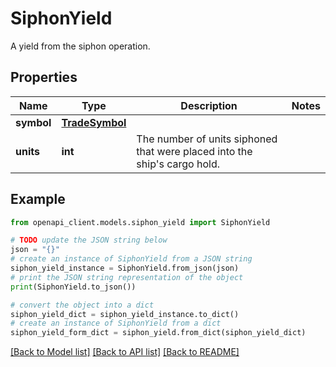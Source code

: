 # SiphonYield

A yield from the siphon operation.

## Properties

Name | Type | Description | Notes
------------ | ------------- | ------------- | -------------
**symbol** | [**TradeSymbol**](TradeSymbol.md) |  | 
**units** | **int** | The number of units siphoned that were placed into the ship&#39;s cargo hold. | 

## Example

```python
from openapi_client.models.siphon_yield import SiphonYield

# TODO update the JSON string below
json = "{}"
# create an instance of SiphonYield from a JSON string
siphon_yield_instance = SiphonYield.from_json(json)
# print the JSON string representation of the object
print(SiphonYield.to_json())

# convert the object into a dict
siphon_yield_dict = siphon_yield_instance.to_dict()
# create an instance of SiphonYield from a dict
siphon_yield_form_dict = siphon_yield.from_dict(siphon_yield_dict)
```
[[Back to Model list]](../README.md#documentation-for-models) [[Back to API list]](../README.md#documentation-for-api-endpoints) [[Back to README]](../README.md)


